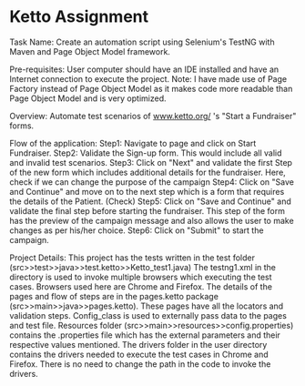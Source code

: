 # Ketto Assignment
Task Name: Create an automation script using Selenium's TestNG with Maven and Page Object Model framework.

Pre-requisites: User computer should have an IDE installed and have an Internet connection to execute the project.
Note: I have made use of Page Factory instead of Page Object Model as it makes code more readable than Page Object Model and is very optimized.

Overview:
Automate test scenarios of www.ketto.org/ 's "Start a Fundraiser" forms.

Flow of the application:
Step1: Navigate to page and click on Start Fundraiser.
Step2: Validate the Sign-up form. This would include all valid and invalid test scenarios.
Step3: Click on "Next" and validate the first Step of the new form which includes additional details for the fundraiser. Here, check if we can change the purpose of the campaign
Step4: Click on "Save and Continue" and move on to the next step which is a form that requires the details of the Patient. (Check)
Step5: Click on "Save and Continue" and validate the final step before starting the fundraiser. This step of the form has the preview of the campaign message and also allows the user to make changes as per his/her choice.
Step6: Click on "Submit" to start the campaign.

Project Details:
This project has the tests written in the test folder (src>>test>>java>>test.ketto>>Ketto_test1.java)
The testng1.xml in the directory is used to invoke multiple browsers which executing the test cases. Browsers used here are Chrome and Firefox.
The details of the pages and flow of steps are in the pages.ketto package (src>>main>>java>>pages.ketto). These pages have all the locators and validation steps. Config_class is used to externally pass data to the pages and test file.
Resources folder (src>>main>>resources>>config.properties) contains the .properties file which has the external parameters and their respective values mentioned.
The drivers folder in the user directory contains the drivers needed to execute the test cases in Chrome and Firefox. There is no need to change the path in the code to invoke the drivers.
